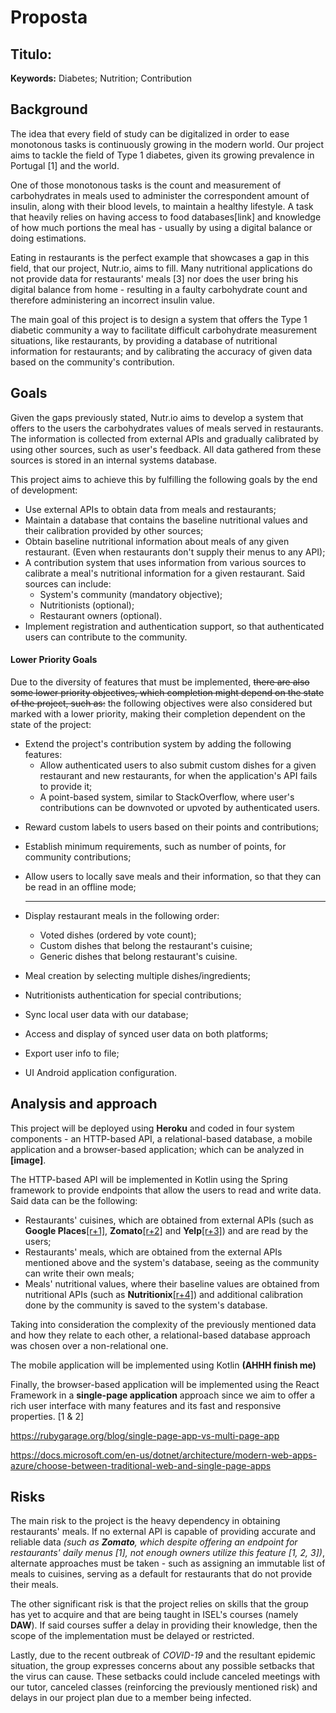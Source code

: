 # Proposta

## Titulo:



**Keywords:** Diabetes; Nutrition; Contribution

## Background

The idea that every field of study can be digitalized in order to ease monotonous tasks is continuously growing in the modern world. Our project aims to tackle the field of Type 1 diabetes, given its growing prevalence in Portugal [1] and the world.

One of those monotonous tasks is the count and measurement of carbohydrates in meals used to administer the correspondent amount of insulin, along with their blood levels, to maintain a healthy lifestyle. A task that heavily relies on having access to food databases[link] and knowledge of how much portions the meal has - usually by using a digital balance or doing estimations.

Eating in restaurants is the perfect example that showcases a gap in this field, that our project, 
Nutr.io, aims to fill.  Many nutritional applications do not provide data for restaurants' meals [3] nor does the user bring his digital balance from home - resulting in a faulty carbohydrate count and therefore administering an incorrect insulin value.

The main goal of this project is to design a system that offers the Type 1 diabetic community a way to facilitate difficult carbohydrate measurement situations, like restaurants, by providing a database of nutritional information for restaurants; and by calibrating the accuracy of given data based on the community's contribution.

## Goals

Given the gaps previously stated, Nutr.io aims to develop a system that offers to the users the carbohydrates values of meals served in restaurants. The information is collected from external APIs and gradually calibrated by using other sources, such as user's feedback. All data gathered from these sources is stored in an internal systems database.

This project aims to achieve this by fulfilling the following goals by the end of development:

* Use external APIs to obtain data from meals and restaurants;
* Maintain a database that contains the baseline nutritional values and their calibration provided by other sources;
* Obtain baseline nutritional information about meals of any given restaurant. (Even when restaurants don't supply their menus to any API);
* A contribution system that uses information from various sources to calibrate a meal's nutritional information for a given restaurant. Said sources can include:
  - System's community (mandatory objective);
  - Nutritionists (optional);
  - Restaurant owners (optional).
* Implement registration and authentication support, so that authenticated users can contribute to the community.

#### Lower Priority Goals

Due to the diversity of features that must be implemented, ~~there are also some lower priority objectives, which completion might depend on the state of the project, such as:~~ the following objectives were also considered but marked with a lower priority, making their completion dependent on the state of the project:

- Extend the project's contribution system by adding the following features:
  - Allow authenticated users to also submit custom dishes for a given restaurant and new restaurants, for when the application's API fails to provide it;
  - A point-based system, similar to StackOverflow, where user's contributions can be downvoted or upvoted by authenticated users.

* Reward custom labels to users based on their points and contributions;

* Establish minimum requirements, such as number of points, for community contributions;

* Allow users to locally save meals and their information, so that they can be read in an offline mode;

  -----

  

* Display restaurant meals in the following order:

  * Voted dishes (ordered by vote count);
  * Custom dishes that belong the restaurant's cuisine;
  * Generic dishes that belong restaurant's cuisine.

* Meal creation by selecting multiple dishes/ingredients;

* Nutritionists authentication for special contributions;

* Sync local user data with our database;

* Access and display of synced user data on both platforms;

* Export user info to file;

* UI Android application configuration.

  

## Analysis and approach

This project will be deployed using **Heroku** and coded in four system components - an HTTP-based API, a relational-based database, a mobile application and a browser-based application; which can be analyzed in **[image]**.

The HTTP-based API will be implemented in Kotlin using the Spring framework to provide endpoints that allow the users to read and write data. Said data can be the following:

- Restaurants' cuisines, which are obtained from external APIs (such as **Google Places**[[r+1]](https://cloud.google.com/maps-platform/places), **Zomato**[[r+2]](https://www.zomato.com) and **Yelp**[[r+3]](https://www.yelp.pt)) and are read by the users; 
- Restaurants' meals, which are obtained from the external APIs mentioned above and the system's database, seeing as the community can write their own meals;  
- Meals' nutritional values, where their baseline values are obtained from nutritional APIs (such as **Nutritionix**[[r+4]](https://www.nutritionix.com/)) and additional calibration done by the community is saved to the system's database.

Taking into consideration the complexity of the previously mentioned data and how they relate to each other, a relational-based database approach was chosen over a non-relational one. 

The mobile application will be implemented using Kotlin **(AHHH finish me)**

Finally, the browser-based application will be implemented using the React Framework in a **single-page application** approach since we aim to offer a rich user interface with many features and  its fast and responsive properties. [1 & 2]

https://rubygarage.org/blog/single-page-app-vs-multi-page-app

https://docs.microsoft.com/en-us/dotnet/architecture/modern-web-apps-azure/choose-between-traditional-web-and-single-page-apps



## Risks

The main risk to the project is the heavy dependency in obtaining restaurants' meals. If no external API is capable of providing accurate and reliable data *(such as **Zomato**, which despite offering an endpoint for restaurants' daily menus [1], not enough owners utilize this feature [1, 2, 3])*, alternate approaches must be taken - such as assigning an immutable list of meals to cuisines, serving as a default for restaurants that do not provide their meals.

The other significant risk is that the project relies on skills that the group has yet to acquire and that are being taught in ISEL's courses (namely **DAW**). If said courses suffer a delay in providing their knowledge, then the scope of the implementation must be delayed or restricted.

Lastly, due to the recent outbreak of *COVID-19* and the resultant epidemic situation, the group expresses concerns about any possible setbacks that the virus can cause. These setbacks could include canceled meetings with our tutor, canceled classes (reinforcing the previously mentioned risk) and delays in our project plan due to a member being infected.

 